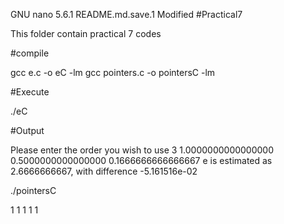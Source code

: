   GNU nano 5.6.1                                             README.md.save.1                                              Modified  #Practical7

This folder contain practical 7 codes

#compile

gcc e.c -o eC -lm
gcc pointers.c -o pointersC -lm

#Execute

./eC

#Output

Please enter the order you wish to use
3
1.0000000000000000
0.5000000000000000
0.1666666666666667
e is estimated as 2.6666666667, with difference -5.161516e-02

./pointersC

1 1 1 1 1

